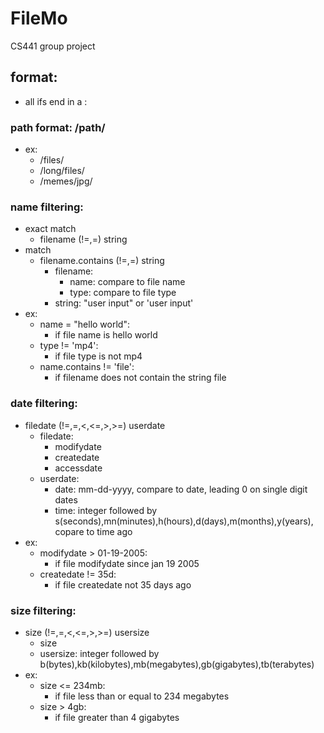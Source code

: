 # FileMo
CS441 group project  

## format:
* all ifs end in a :

### path format: /path/
* ex:
	* /files/
	* /long/files/
	* /memes/jpg/

### name filtering:
* exact match
	* filename (!=,=) string
* match
	* filename.contains (!=,=) string
		* filename:
			* name: compare to file name
			* type: compare to file type
		* string: "user input" or 'user input'
* ex:
	* name = "hello world":			
		* if file name is hello world
	* type != 'mp4':
		* if file type is not mp4
	* name.contains != 'file': 
		* if filename does not contain the string file

### date filtering:
* filedate (!=,=,<,<=,>,>=) userdate
	* filedate:
		* modifydate
		* createdate
		* accessdate
	* userdate:
		* date: mm-dd-yyyy, compare to date, leading 0 on single digit dates
		* time: integer followed by s(seconds),mn(minutes),h(hours),d(days),m(months),y(years), copare to time ago
* ex:
	* modifydate > 01-19-2005:
		* if file modifydate since jan 19 2005
	* createdate != 35d: 
		* if file createdate not 35 days ago

### size filtering:

* size (!=,=,<,<=,>,>=) usersize
	* size
	* usersize: integer followed by b(bytes),kb(kilobytes),mb(megabytes),gb(gigabytes),tb(terabytes)
* ex:
	* size <= 234mb:
		* if file less than or equal to 234 megabytes
	* size > 4gb:
		* if file greater than 4 gigabytes